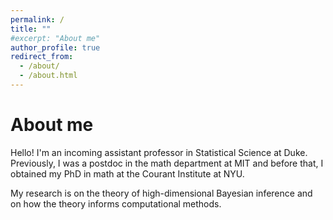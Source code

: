 ```yaml
---
permalink: /
title: ""
#excerpt: "About me"
author_profile: true
redirect_from: 
  - /about/
  - /about.html
---
```


About me
======


Hello! I'm an incoming assistant professor in Statistical Science at Duke. Previously, I was a postdoc in the math department at MIT and before that, I obtained my PhD in math at the Courant Institute at NYU.
<!--in the [math](https://math.mit.edu/) department at MIT working with [Philippe Rigollet](https://math.mit.edu/~rigollet/), and am also affiliated with [IDSS](https://idss.mit.edu/). I obtained my PhD at the [Courant Institute](https://math.nyu.edu/dynamic/) at NYU, where I worked with <a href="https://cims.nyu.edu/~weare/">Jonathan Weare</a> and <a href="https://people.math.ethz.ch/~abandeira/">Afonso Bandeira</a> (now at ETH).-->

My research is on the theory of high-dimensional Bayesian inference and on how the theory informs computational methods. 
<!--In graduate school, I worked on discrete-to-continuum limits of interacting particle systems and on inference in low SNR Gaussian mixture models.-->

 

